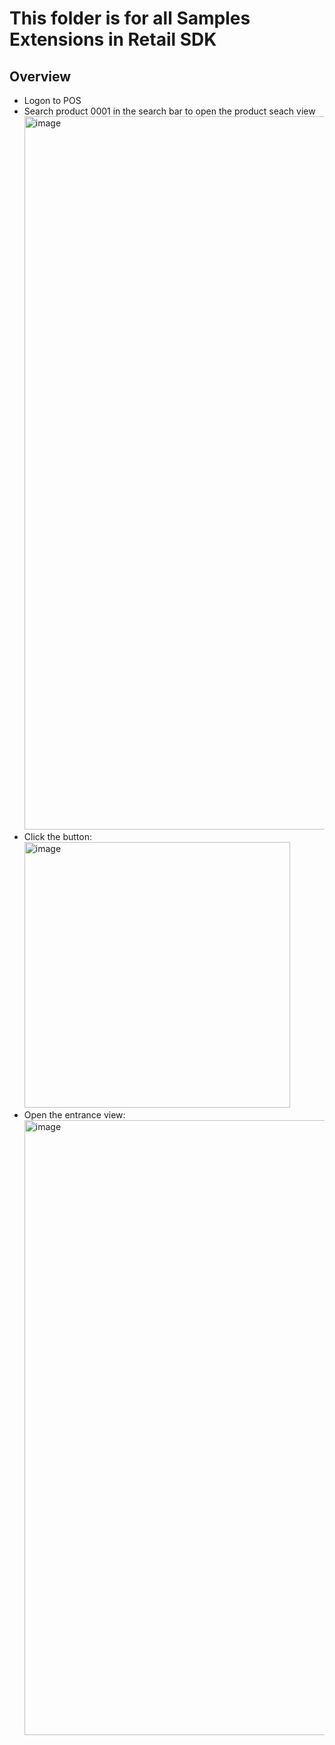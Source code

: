 # This folder is for all Samples Extensions in Retail SDK
## Overview
- Logon to POS
- Search product 0001 in the search bar to open the product seach view<br/>
  <img width="1141" alt="image" src="https://github.com/zhangguanghuib/NewCommerceSDK/assets/14832260/52d5789f-2d7f-4466-8628-efa0513cc669">
- Click the button:
  <img width="425" alt="image" src="https://github.com/zhangguanghuib/NewCommerceSDK/assets/14832260/b34a2921-1fb1-4d50-b9bf-b5168ba02b3a">
- Open the entrance view:
  <img width="984" alt="image" src="https://github.com/zhangguanghuib/NewCommerceSDK/assets/14832260/d2703588-801c-48e2-aa11-2da1e2d8671c">





